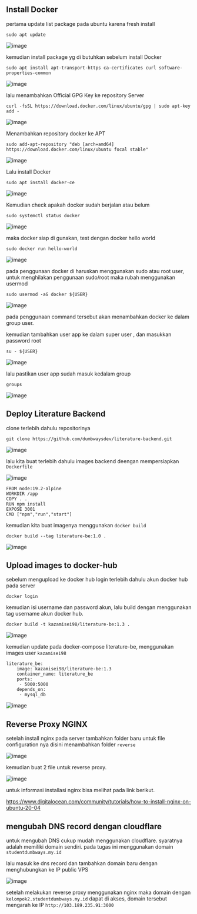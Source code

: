 <h2> Install Docker </h2>

pertama update list package pada ubuntu karena fresh install

```shell
sudo apt update
```

![image](https://user-images.githubusercontent.com/56806850/205819899-16dd96a1-9aaf-43fa-8f7c-92b52a1cd8e8.png)


kemudian install  package yg di butuhkan sebelum install Docker 

```shell
sudo apt install apt-transport-https ca-certificates curl software-properties-common

```

![image](https://user-images.githubusercontent.com/56806850/205821533-2f7d2680-2976-4584-bfc4-93422987c9d1.png)


lalu menambahkan Official GPG Key ke repository Server 

```shell
curl -fsSL https://download.docker.com/linux/ubuntu/gpg | sudo apt-key add -
```

![image](https://user-images.githubusercontent.com/56806850/205821756-77dcfeeb-d4d9-4642-a366-22bc1b89c13e.png)

Menambahkan repository docker ke APT 


```shell
sudo add-apt-repository "deb [arch=amd64] https://download.docker.com/linux/ubuntu focal stable"
```
![image](https://user-images.githubusercontent.com/56806850/205821901-9636dd35-07ac-40ca-ac21-527fce76bbf5.png)

Lalu install Docker 

```shell
sudo apt install docker-ce
```
![image](https://user-images.githubusercontent.com/56806850/205822136-2feb81bf-81d8-41a4-87d4-bc37df0322b8.png)

Kemudian check apakah docker sudah berjalan atau belum 

```shell
sudo systemctl status docker
```

![image](https://user-images.githubusercontent.com/56806850/205822493-0ca21df8-77e1-44b4-88dd-ace0da69a34d.png)

maka docker siap di gunakan, test dengan docker hello world

```shell
sudo docker run hello-world
```

![image](https://user-images.githubusercontent.com/56806850/205822650-abd26026-9837-4d47-9a69-9e95041ee76c.png)


pada penggunaan docker di haruskan menggunakan sudo atau root user, untuk menghilakan penggunaan sudo/root maka rubah menggunakan usermod

```shell 
sudo usermod -aG docker ${USER}
```
![image](https://user-images.githubusercontent.com/56806850/205822965-f4c71c6c-7500-4691-b51a-5bd497a4923a.png)

pada penggunaan command tersebut akan menambahkan docker ke dalam group user. 

kemudian tambahkan user app ke dalam super user , dan masukkan password root

```shell
su - ${USER}
```
![image](https://user-images.githubusercontent.com/56806850/205823217-4c9cfe90-ed54-4bde-9e2d-19a4e2b280b4.png)

lalu pastikan user app sudah masuk kedalam group

```shell
groups
```
![image](https://user-images.githubusercontent.com/56806850/205823306-54c3ac83-f27e-4d4b-a80c-f2f18254265d.png)


<h2> Deploy Literature Backend </h2>

clone terlebih dahulu repositorinya 

```shell
git clone https://github.com/dumbwaysdev/literature-backend.git
```
![image](https://user-images.githubusercontent.com/56806850/205825389-fe6d7cbb-0038-43b8-a466-efeab0d17d14.png)


lalu kita buat terlebih dahulu images backend deengan mempersiapkan `Dockerfile`


![image](https://user-images.githubusercontent.com/56806850/205837907-a15ab03a-7015-4af1-b152-1f346adb3ecc.png)


```shell
FROM node:19.2-alpine  
WORKDIR /app
COPY . .
RUN npm install
EXPOSE 3001
CMD ["npm","run","start"]
```

kemudian kita buat imagenya menggunakan ` docker build `

```shell
docker build --tag literature-be:1.0 .
```

![image](https://user-images.githubusercontent.com/56806850/205839275-88307225-ef9e-44b9-a571-95e1a6fcc66a.png)



<h2> Upload images to docker-hub </h2>


sebelum mengupload ke docker hub login terlebih dahulu akun docker hub pada server

```ssh
docker login
```
kemudian isi username dan password akun, lalu
build dengan menggunakan tag username akun docker hub.

```shell
docker build -t kazamisei98/literature-be:1.3 .
```

![image](https://user-images.githubusercontent.com/56806850/206129626-c8d685ca-fadd-4b26-a719-9fbb90f71057.png)

kemudian update pada docker-compose literature-be, menggunakan images user `kazamisei98`

```shell
literature_be:
    image: kazamisei98/literature-be:1.3
    container_name: literature_be
    ports:
     - 5000:5000
    depends_on:
     - mysql_db

```


![image](https://user-images.githubusercontent.com/56806850/206169756-ded2c7ef-fa20-4a24-aa73-72c76fe4a08b.png)




<h2> Reverse Proxy NGINX </h2>

setelah install nginx pada server tambahkan folder baru untuk file configuration nya disini menambahkan folder `reverse`

![image](https://user-images.githubusercontent.com/56806850/206171587-a832dee3-6f81-4d7f-8719-b724b947dbc8.png)


kemudian buat 2 file untuk reverse proxy.


![image](https://user-images.githubusercontent.com/56806850/206174228-0d14d150-3dfc-43f0-b67c-b017c966a0c7.png)


untuk informasi installasi nginx bisa melihat pada link berikut.

https://www.digitalocean.com/community/tutorials/how-to-install-nginx-on-ubuntu-20-04


<h2> mengubah DNS record dengan cloudflare </h2>

untuk mengubah DNS cukup mudah menggunakan cloudflare. syaratnya adalah memiliki domain sendiri. pada tugas ini menggunakan domain `studentdumbways.my.id`

lalu masuk ke dns record dan tambahkan domain baru dengan menghubungkan ke IP public VPS

![image](https://user-images.githubusercontent.com/56806850/206173435-ee0b3ff3-b2d6-4db2-8276-0ebd87b3a83c.png)


setelah melakukan reverse proxy menggunakan nginx maka domain dengan `kelompok2.studentdumbways.my.id` dapat di akses, domain tersebut mengarah ke IP `http://103.189.235.91:3000`

